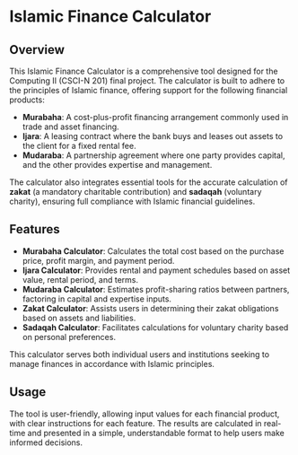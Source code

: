 
# Islamic Finance Calculator

## Overview
This Islamic Finance Calculator is a comprehensive tool designed for the Computing II (CSCI-N 201) final project. The calculator is built to adhere to the principles of Islamic finance, offering support for the following financial products:

- **Murabaha**: A cost-plus-profit financing arrangement commonly used in trade and asset financing.
- **Ijara**: A leasing contract where the bank buys and leases out assets to the client for a fixed rental fee.
- **Mudaraba**: A partnership agreement where one party provides capital, and the other provides expertise and management.

The calculator also integrates essential tools for the accurate calculation of **zakat** (a mandatory charitable contribution) and **sadaqah** (voluntary charity), ensuring full compliance with Islamic financial guidelines.

## Features
- **Murabaha Calculator**: Calculates the total cost based on the purchase price, profit margin, and payment period.
- **Ijara Calculator**: Provides rental and payment schedules based on asset value, rental period, and terms.
- **Mudaraba Calculator**: Estimates profit-sharing ratios between partners, factoring in capital and expertise inputs.
- **Zakat Calculator**: Assists users in determining their zakat obligations based on assets and liabilities.
- **Sadaqah Calculator**: Facilitates calculations for voluntary charity based on personal preferences.

This calculator serves both individual users and institutions seeking to manage finances in accordance with Islamic principles.

## Usage
The tool is user-friendly, allowing input values for each financial product, with clear instructions for each feature. The results are calculated in real-time and presented in a simple, understandable format to help users make informed decisions.
